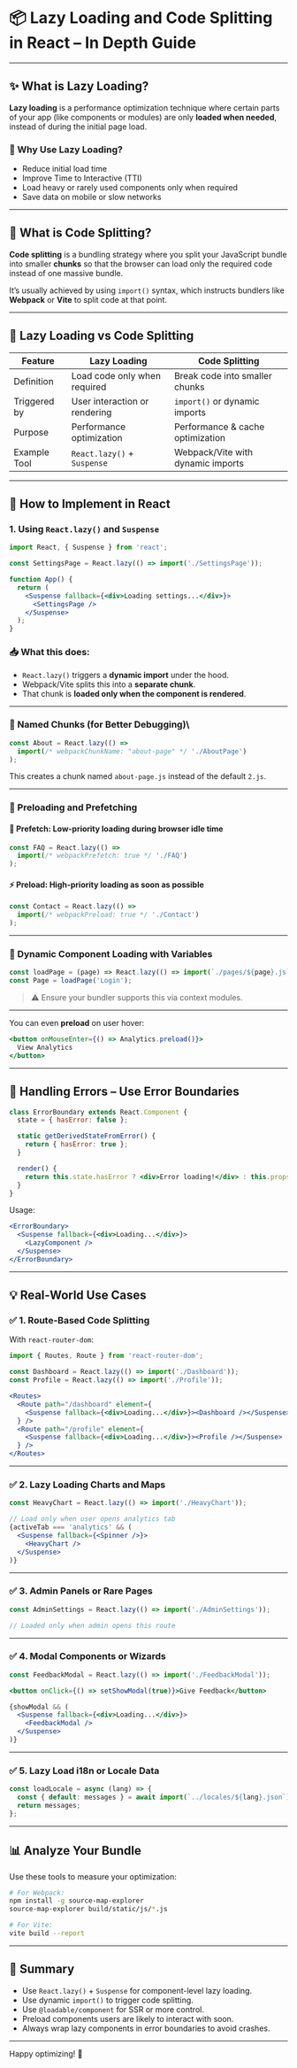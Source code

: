 # 📦 Lazy Loading and Code Splitting in React – In Depth Guide

---

## ✨ What is Lazy Loading?

**Lazy loading** is a performance optimization technique where certain parts of your app (like components or modules) are only **loaded when needed**, instead of during the initial page load.

### 🚀 Why Use Lazy Loading?
- Reduce initial load time
- Improve Time to Interactive (TTI)
- Load heavy or rarely used components only when required
- Save data on mobile or slow networks

---

## 🧩 What is Code Splitting?

**Code splitting** is a bundling strategy where you split your JavaScript bundle into smaller **chunks** so that the browser can load only the required code instead of one massive bundle.

It’s usually achieved by using `import()` syntax, which instructs bundlers like **Webpack** or **Vite** to split code at that point.

---

## 🔁 Lazy Loading vs Code Splitting

| Feature         | Lazy Loading                  | Code Splitting                     |
|-----------------|-------------------------------|------------------------------------|
| Definition      | Load code only when required  | Break code into smaller chunks     |
| Triggered by    | User interaction or rendering | `import()` or dynamic imports      |
| Purpose         | Performance optimization      | Performance & cache optimization   |
| Example Tool    | `React.lazy()` + `Suspense`   | Webpack/Vite with dynamic imports  |

---

## 🧠 How to Implement in React

### 1. Using `React.lazy()` and `Suspense`

```jsx
import React, { Suspense } from 'react';

const SettingsPage = React.lazy(() => import('./SettingsPage'));

function App() {
  return (
    <Suspense fallback={<div>Loading settings...</div>}>
      <SettingsPage />
    </Suspense>
  );
}
```

### 📥 What this does:

- `React.lazy()` triggers a **dynamic import** under the hood.
- Webpack/Vite splits this into a **separate chunk**.
- That chunk is **loaded only when the component is rendered**.

---

### 🔖 Named Chunks (for Better Debugging)\

```jsx
const About = React.lazy(() =>
  import(/* webpackChunkName: "about-page" */ './AboutPage')
);
```

This creates a chunk named `about-page.js` instead of the default `2.js`.

---

### 🚀 Preloading and Prefetching

#### 🔄 Prefetch: Low-priority loading during browser idle time

```jsx
const FAQ = React.lazy(() =>
  import(/* webpackPrefetch: true */ './FAQ')
);
```

#### ⚡ Preload: High-priority loading **as soon as possible**

```jsx
const Contact = React.lazy(() =>
  import(/* webpackPreload: true */ './Contact')
);
```

---

### 🔁 Dynamic Component Loading with Variables

```jsx
const loadPage = (page) => React.lazy(() => import(`./pages/${page}.js`));
const Page = loadPage('Login');
```

> ⚠️ Ensure your bundler supports this via context modules.

---

You can even **preload** on user hover:

```jsx
<button onMouseEnter={() => Analytics.preload()}>
  View Analytics
</button>
```

---

## 🧯 Handling Errors – Use Error Boundaries

```jsx
class ErrorBoundary extends React.Component {
  state = { hasError: false };

  static getDerivedStateFromError() {
    return { hasError: true };
  }

  render() {
    return this.state.hasError ? <div>Error loading!</div> : this.props.children;
  }
}
```

Usage:

```jsx
<ErrorBoundary>
  <Suspense fallback={<div>Loading...</div>}>
    <LazyComponent />
  </Suspense>
</ErrorBoundary>
```

---

## 💡 Real-World Use Cases

### ✅ 1. Route-Based Code Splitting

With `react-router-dom`:

```jsx
import { Routes, Route } from 'react-router-dom';

const Dashboard = React.lazy(() => import('./Dashboard'));
const Profile = React.lazy(() => import('./Profile'));

<Routes>
  <Route path="/dashboard" element={
    <Suspense fallback={<div>Loading...</div>}><Dashboard /></Suspense>
  } />
  <Route path="/profile" element={
    <Suspense fallback={<div>Loading...</div>}><Profile /></Suspense>
  } />
</Routes>
```

---

### ✅ 2. Lazy Loading Charts and Maps

```jsx
const HeavyChart = React.lazy(() => import('./HeavyChart'));

// Load only when user opens analytics tab
{activeTab === 'analytics' && (
  <Suspense fallback={<Spinner />}>
    <HeavyChart />
  </Suspense>
)}
```

---

### ✅ 3. Admin Panels or Rare Pages

```jsx
const AdminSettings = React.lazy(() => import('./AdminSettings'));

// Loaded only when admin opens this route
```

---

### ✅ 4. Modal Components or Wizards

```jsx
const FeedbackModal = React.lazy(() => import('./FeedbackModal'));

<button onClick={() => setShowModal(true)}>Give Feedback</button>

{showModal && (
  <Suspense fallback={<div>Loading...</div>}>
    <FeedbackModal />
  </Suspense>
)}
```

---

### ✅ 5. Lazy Load i18n or Locale Data

```js
const loadLocale = async (lang) => {
  const { default: messages } = await import(`../locales/${lang}.json`);
  return messages;
};
```

---

## 📊 Analyze Your Bundle

Use these tools to measure your optimization:

```bash
# For Webpack:
npm install -g source-map-explorer
source-map-explorer build/static/js/*.js

# For Vite:
vite build --report
```

---

## 🧵 Summary

- Use `React.lazy()` + `Suspense` for component-level lazy loading.
- Use dynamic `import()` to trigger code splitting.
- Use `@loadable/component` for SSR or more control.
- Preload components users are likely to interact with soon.
- Always wrap lazy components in error boundaries to avoid crashes.

---

Happy optimizing! 🚀

